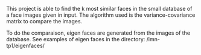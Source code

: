 This project is able to find the k most similar faces in the small database of a face images given in input. The algorithm used is the variance-covariance matrix to compare the images.

To do the comparaison, eigen faces are generated from the images of the database. See examples of eigen faces in the directory: /imn-tp1/eigenfaces/
